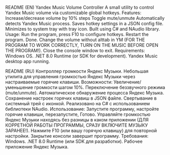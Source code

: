 README (EN)
Yandex Music Volume Controller
A small utility to control Yandex Music volume via customizable global hotkeys.
Features:
Increase/decrease volume by 10% steps
Toggle mute/unmute
Automatically detects Yandex Music process.
Saves hotkey settings in a JSON config file.
Minimizes to system tray with tray icon.
Built using C# and NAudio library.
Usage:
Run the program, press F10 to configure hotkeys. Restart the program. Done. Change the volume without alttab in YM (FOR THE PROGRAM TO WORK CORRECTLY, TURN ON THE MUSIC BEFORE OPEN THE PROGRAM!). Close the console window to exit.
Requirements:
Windows OS.
.NET 8.0 Runtime (or SDK for development).
Yandex Music desktop app running.

README (RU)
Контроллер громкости Яндекс Музыки.
Небольшая утилита для управления громкостью Яндекс Музыки через настраиваемые горячие клавиши.
Возможности:
Увеличение/уменьшение громкости шагом 10%.
Переключение беззвучного режима (mute/unmute).
Автоматическое обнаружение процесса Яндекс Музыка.
Сохранение настроек горячих клавиш в JSON файле.
Свертывание в системный трей с иконкой.
Реализовано на C# с использованием библиотеки NAudio.
Использование:
Запустите программу, настройте горячие клавиши, перезапустите, Готово. Управляйте громкостью Яндекс Музыки находясь без разницы в каком приложении (ДЛЯ КОРРЕТНОЙ РАБОТЫ ПРОГРАММЫ, СРАЗУ ВКЛЮЧИТЕ МУЗЫКУ ЗАРАНЕЕ!). Нажмите F10 (или вашу горячую клавишу) для повторной настройки. Закрытие консоли завершит программу.
Требования:
Windows.
.NET 8.0 Runtime (или SDK для разработки).
Рабочее приложение Яндекс Музыка.

